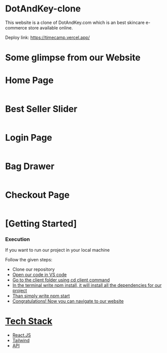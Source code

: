 # DotAndKey-clone

This website is a clone of DotAndKey.com which is an best skincare e-commerce store available online.

Deploy link: https://timecamp.vercel.app/
<h1>Some glimpse from our Website </h1>

<h1>Home Page</h1>
<img src="https://masai-course.s3.ap-south-1.amazonaws.com/editor/uploads/2022-09-19/temp_742316.jpeg" alt=""/>

<h1>Best Seller Slider</h1>
<img src="https://masai-course.s3.ap-south-1.amazonaws.com/editor/uploads/2022-09-19/temp_994829.jpeg" alt=""/>

<h1>Login Page</h1>
<img src="https://masai-course.s3.ap-south-1.amazonaws.com/editor/uploads/2022-09-19/temp_883685.jpeg" alt=""/>


<h1>Bag Drawer</h1>
<img src="https://masai-course.s3.ap-south-1.amazonaws.com/editor/uploads/2022-09-19/temp_636775.jpeg" alt=""/>



<h1>Checkout Page</h1>
<img src="https://masai-course.s3.ap-south-1.amazonaws.com/editor/uploads/2022-09-19/temp_619375.jpeg" alt=""/>

# [Getting Started]

<h3>Execution</h3>
<p>If you want to run our project in your local machine</p>
<p>Follow the given steps:</p>
<ul>
<li>Clone our repository <a href="https://github.com/iamdebobrota/decisive-duck-1364"</a></li>
<li>Open our code in VS code</li>
<li>Go to the client folder using cd client command</li>
<li>In the terminal write npm install, it will install all the dependencies for our project</li>
<li>Than simply write npm start</li>
<li>Congratulations! Now you can navigate to our website</li>
</ul>

<h1>Tech Stack</h1>
<ul>
<li>React.JS</li>
<li>Tailwind</li>
<li>API</li>
</ul>
